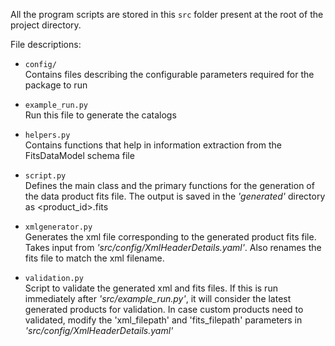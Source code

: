 All the program scripts are stored in this `src` folder present at the root of the project directory.

File descriptions:

- `config/`\
Contains files describing the configurable parameters required for the package to run

- `example_run.py`\
Run this file to generate the catalogs

- `helpers.py`\
Contains functions that help in information extraction from the FitsDataModel schema file

- `script.py`\
Defines the main class and the primary functions for the generation of the data product fits file. The output is saved in the _'generated'_ directory as <product_id>.fits

- `xmlgenerator.py`\
Generates the xml file corresponding to the generated product fits file. Takes input from _'src/config/XmlHeaderDetails.yaml'_. Also renames the fits file to match the xml filename.

- `validation.py`\
Script to validate the generated xml and fits files. If this is run immediately after _'src/example_run.py'_, it will consider the latest generated products for validation. In case custom products need to validated, modify the 'xml_filepath' and 'fits_filepath' parameters in _'src/config/XmlHeaderDetails.yaml'_
